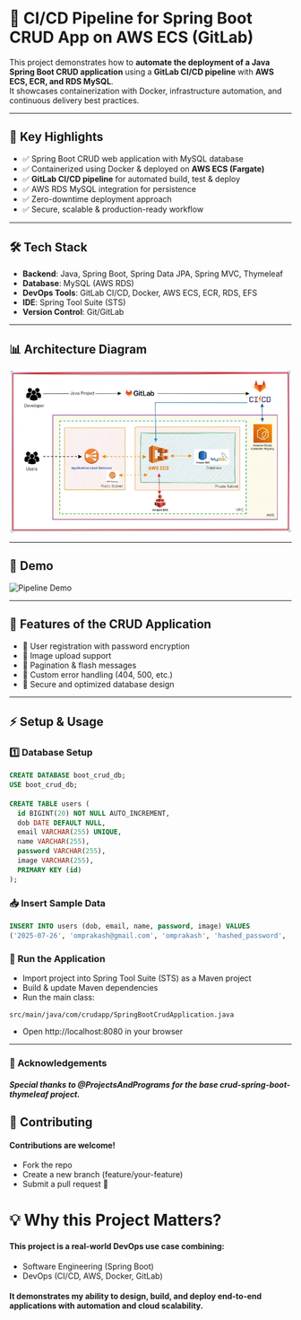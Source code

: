 # 🚀 CI/CD Pipeline for Spring Boot CRUD App on AWS ECS (GitLab)

This project demonstrates how to **automate the deployment of a Java Spring Boot CRUD application** using a **GitLab CI/CD pipeline** with **AWS ECS, ECR, and RDS MySQL**.  
It showcases containerization with Docker, infrastructure automation, and continuous delivery best practices.

---

## 📌 Key Highlights

- ✅ Spring Boot CRUD web application with MySQL database  
- ✅ Containerized using Docker & deployed on **AWS ECS (Fargate)**  
- ✅ **GitLab CI/CD pipeline** for automated build, test & deploy  
- ✅ AWS RDS MySQL integration for persistence  
- ✅ Zero-downtime deployment approach  
- ✅ Secure, scalable & production-ready workflow  

---

## 🛠️ Tech Stack

- **Backend**: Java, Spring Boot, Spring Data JPA, Spring MVC, Thymeleaf  
- **Database**: MySQL (AWS RDS)  
- **DevOps Tools**: GitLab CI/CD, Docker, AWS ECS, ECR, RDS, EFS  
- **IDE**: Spring Tool Suite (STS)  
- **Version Control**: Git/GitLab  

---

## 📊 Architecture Diagram

![CI/CD Pipeline Architecture](/src/main/resources/static/images/Implement%20GitLab%20CICD%20Pipeline%20on%20AWS%20ECS%20with%20RDS%20MySQL%20for%20Java%20Spring%20Boot%20Application.webp)

---

## 🎥 Demo

![Pipeline Demo](/src/main/resources/static/images/Implement%20GitLab%20CICD%20Pipeline%20on%20AWS%20ECS%20with%20RDS%20MySQL%20for%20Java%20Spring%20Boot%20Application.gif)

---

## 📝 Features of the CRUD Application

- 🔹 User registration with password encryption  
- 🔹 Image upload support  
- 🔹 Pagination & flash messages  
- 🔹 Custom error handling (404, 500, etc.)  
- 🔹 Secure and optimized database design  

---

## ⚡ Setup & Usage

### 1️⃣ Database Setup
```sql
CREATE DATABASE boot_crud_db;
USE boot_crud_db;

CREATE TABLE users (
  id BIGINT(20) NOT NULL AUTO_INCREMENT,
  dob DATE DEFAULT NULL,
  email VARCHAR(255) UNIQUE,
  name VARCHAR(255),
  password VARCHAR(255),
  image VARCHAR(255),
  PRIMARY KEY (id)
);
```
### 📥 Insert Sample Data

```sql
INSERT INTO users (dob, email, name, password, image) VALUES
('2025-07-26', 'omprakash@gmail.com', 'omprakash', 'hashed_password', 'sample.jpg');
```

### 🚀 Run the Application
  - Import project into Spring Tool Suite (STS) as a Maven project
  - Build & update Maven dependencies
  - Run the main class:
  ```
  src/main/java/com/crudapp/SpringBootCrudApplication.java
```
- Open http://localhost:8080 in your browser
---
### 🙏 Acknowledgements
##### Special thanks to @ProjectsAndPrograms for the base crud-spring-boot-thymeleaf project.

## 🤝 Contributing
#### Contributions are welcome!
- Fork the repo
- Create a new branch (feature/your-feature)
- Submit a pull request 🚀

# 💡 Why this Project Matters?
#### This project is a real-world DevOps use case combining:
- Software Engineering (Spring Boot)
- DevOps (CI/CD, AWS, Docker, GitLab)

#### It demonstrates my ability to design, build, and deploy end-to-end applications with automation and cloud scalability.
